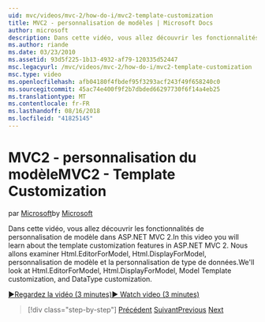 ```yaml
---
uid: mvc/videos/mvc-2/how-do-i/mvc2-template-customization
title: MVC2 - personnalisation de modèles | Microsoft Docs
author: microsoft
description: Dans cette vidéo, vous allez découvrir les fonctionnalités de personnalisation de modèle dans ASP.NET MVC 2. Nous allons examiner Html.EditorForModel, Html.DisplayForModel, liste de modèles de modèle...
ms.author: riande
ms.date: 03/23/2010
ms.assetid: 93d5f225-1b13-4932-af79-120335d52447
msc.legacyurl: /mvc/videos/mvc-2/how-do-i/mvc2-template-customization
msc.type: video
ms.openlocfilehash: afb04180f4fbdef95f3293acf243f49f658240c0
ms.sourcegitcommit: 45ac74e400f9f2b7dbded66297730f6f14a4eb25
ms.translationtype: MT
ms.contentlocale: fr-FR
ms.lasthandoff: 08/16/2018
ms.locfileid: "41825145"
---
```

<a name="mvc2---template-customization"></a><span data-ttu-id="1b433-104">MVC2 - personnalisation du modèle</span><span class="sxs-lookup"><span data-stu-id="1b433-104">MVC2 - Template Customization</span></span>
====================
<span data-ttu-id="1b433-105">par [Microsoft](https://github.com/microsoft)</span><span class="sxs-lookup"><span data-stu-id="1b433-105">by [Microsoft](https://github.com/microsoft)</span></span>

<span data-ttu-id="1b433-106">Dans cette vidéo, vous allez découvrir les fonctionnalités de personnalisation de modèle dans ASP.NET MVC 2.</span><span class="sxs-lookup"><span data-stu-id="1b433-106">In this video you will learn about the template customization features in ASP.NET MVC 2.</span></span> <span data-ttu-id="1b433-107">Nous allons examiner Html.EditorForModel, Html.DisplayForModel, personnalisation de modèle et la personnalisation de type de données.</span><span class="sxs-lookup"><span data-stu-id="1b433-107">We'll look at Html.EditorForModel, Html.DisplayForModel, Model Template customization, and DataType customization.</span></span>

[<span data-ttu-id="1b433-108">&#9654;Regardez la vidéo (3 minutes)</span><span class="sxs-lookup"><span data-stu-id="1b433-108">&#9654; Watch video (3 minutes)</span></span>](https://channel9.msdn.com/Blogs/ASP-NET-Site-Videos/mvc2-template-customization)

> [!div class="step-by-step"]
> <span data-ttu-id="1b433-109">[Précédent](mvc2-model-validation.md)
> [Suivant](aspnet-mvc-2-areas.md)</span><span class="sxs-lookup"><span data-stu-id="1b433-109">[Previous](mvc2-model-validation.md)
[Next](aspnet-mvc-2-areas.md)</span></span>
